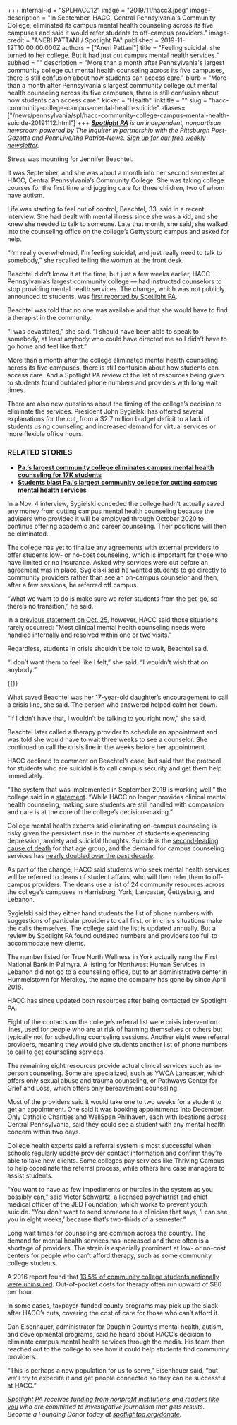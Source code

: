 +++
internal-id = "SPLHACC12"
image = "2019/11/hacc3.jpeg"
image-description = "In September, HACC, Central Pennsylvania's Community College, eliminated its campus mental health counseling across its five campuses and said it would refer students to off-campus providers."
image-credit = "ANERI PATTANI / Spotlight PA"
published = 2019-11-12T10:00:00.000Z
authors = ["Aneri Pattani"]
title = "Feeling suicidal, she turned to her college. But it had just cut campus mental health services."
subhed = ""
description = "More than a month after Pennsylvania's largest community college cut mental health counseling across its five campuses, there is still confusion about how students can access care."
blurb = "More than a month after Pennsylvania's largest community college cut mental health counseling across its five campuses, there is still confusion about how students can access care."
kicker = "Health"
linktitle = ""
slug = "hacc-community-college-campus-mental-health-suicide"
aliases=["/news/pennsylvania/spl/hacc-community-college-campus-mental-health-suicide-20191112.html"]
+++
<a href="https://lesspage.com/"><i><b>Spotlight PA</b></i></a><i> is an independent, nonpartisan newsroom powered by The Inquirer in partnership with the Pittsburgh Post-Gazette and PennLive/the Patriot-News. </i><a href="https://lesspage.com/" target=_blank><i>Sign up for our free weekly newsletter</i></a><i>.</i>

Stress was mounting for Jennifer Beachtel.

It was September, and she was about a month into her second semester at HACC, Central Pennsylvania’s Community College. She was taking college courses for the first time and juggling care for three children, two of whom have autism.

Life was starting to feel out of control, Beachtel, 33, said in a recent interview. She had dealt with mental illness since she was a kid, and she knew she needed to talk to someone. Late that month, she said, she walked into the counseling office on the college’s Gettysburg campus and asked for help.

“I’m really overwhelmed, I’m feeling suicidal, and just really need to talk to somebody,” she recalled telling the woman at the front desk.

Beachtel didn’t know it at the time, but just a few weeks earlier, HACC — Pennsylvania’s largest community college — had instructed counselors to stop providing mental health services. The change, which was not publicly announced to students, was <a href="https://lesspage.com/news/2019/10/pa.s-largest-community-college-eliminates-campus-mental-health-counseling-for-17k-students/" target="_blank">first reported by Spotlight PA</a>.

<script src="https://lesspage.com/embed.js" async></script><div data-spl-embed-version="1" data-spl-src="https://lesspage.com/embeds/newsletter/"></div>

Beachtel was told that no one was available and that she would have to find a therapist in the community.

“I was devastated,” she said. “I should have been able to speak to somebody, at least anybody who could have directed me so I didn’t have to go home and feel like that.”

More than a month after the college eliminated mental health counseling across its five campuses, there is still confusion about how students can access care. And a Spotlight PA review of the list of resources being given to students found outdated phone numbers and providers with long wait times.

There are also new questions about the timing of the college’s decision to eliminate the services. President John Sygielski has offered several explanations for the cut, from a $2.7 million budget deficit to a lack of students using counseling and increased demand for virtual services or more flexible office hours.

### RELATED STORIES

- __[Pa.’s largest community college eliminates campus mental health counseling for 17K students](https://lesspage.com/news/2019/10/pa.s-largest-community-college-eliminates-campus-mental-health-counseling-for-17k-students/)__
- __[Students blast Pa.'s largest community college for cutting campus mental health services](https://lesspage.com/news/2019/10/hacc-community-college-mental-health-counseling-cut-funding/)__

In a Nov. 4 interview, Sygielski conceded the college hadn’t actually saved any money from cutting campus mental health counseling because the advisers who provided it will be employed through October 2020 to continue offering academic and career counseling. Their positions will then be eliminated.

The college has yet to finalize any agreements with external providers to offer students low- or no-cost counseling, which is important for those who have limited or no insurance. Asked why services were cut before an agreement was in place, Sygielski said he wanted students to go directly to community providers rather than see an on-campus counselor and then, after a few sessions, be referred off campus.

“What we want to do is make sure we refer students from the get-go, so there’s no transition,” he said.

In a <a href="http://newsroom.hacc.edu/article_display.cfm?article_id=2918" target=_blank>previous statement on Oct. 25</a>, however, HACC said those situations rarely occurred: "Most clinical mental health counseling needs were handled internally and resolved within one or two visits.”

Regardless, students in crisis shouldn’t be told to wait, Beachtel said.

“I don’t want them to feel like I felt,” she said. “I wouldn’t wish that on anybody.”

{{<picture src="2019/11/hacc-jennifer-beachtel.jpeg" caption="Jennifer Beachtel, 33, a student at the Gettysburg campus of HACC, Central Pennsylvania's Community College, said she was feeling suicidal in September and went to the college's counseling office, but was turned away." description="Jennifer Beachtel, 33, a student at the Gettysburg campus of HACC, Central Pennsylvania's Community College, said she was feeling suicidal in September and went to the college's counseling office, but was turned away." credit="Courtesy Jennifer Beachtel">}}

What saved Beachtel was her 17-year-old daughter’s encouragement to call a crisis line, she said. The person who answered helped calm her down.

“If I didn’t have that, I wouldn’t be talking to you right now,” she said.

Beachtel later called a therapy provider to schedule an appointment and was told she would have to wait three weeks to see a counselor. She continued to call the crisis line in the weeks before her appointment.

HACC declined to comment on Beachtel’s case, but said that the protocol for students who are suicidal is to call campus security and get them help immediately.

“The system that was implemented in September 2019 is working well,” the college said in a <a href="http://newsroom.hacc.edu/article_display.cfm?article_id=2920" target=_blank>statement</a>. “While HACC no longer provides clinical mental health counseling, making sure students are still handled with compassion and care is at the core of the college’s decision-making.”

College mental health experts said eliminating on-campus counseling is risky given the persistent rise in the number of students experiencing depression, anxiety and suicidal thoughts. Suicide is the <a href="https://www.cdc.gov/injury/images/lc-charts/leading_causes_of_death_by_age_group_2017_1100w850h.jpg" target=_blank>second-leading cause of death</a> for that age group, and the demand for campus counseling services has <a href="https://ps.psychiatryonline.org/doi/10.1176/appi.ps.201800332" target=_blank>nearly doubled over the past decade</a>.

As part of the change, HACC said students who seek mental health services will be referred to deans of student affairs, who will then refer them to off-campus providers. The deans use a list of 24 community resources across the college’s campuses in Harrisburg, York, Lancaster, Gettysburg, and Lebanon.

Sygielski said they either hand students the list of phone numbers with suggestions of particular providers to call first, or in crisis situations make the calls themselves. The college said the list is updated annually. But a review by Spotlight PA found outdated numbers and providers too full to accommodate new clients.

The number listed for True North Wellness in York actually rang the First National Bank in Palmyra. A listing for Northwest Human Services in Lebanon did not go to a counseling office, but to an administrative center in Hummelstown for Merakey, the name the company has gone by since April 2018.

HACC has since updated both resources after being contacted by Spotlight PA.

Eight of the contacts on the college’s referral list were crisis intervention lines, used for people who are at risk of harming themselves or others but typically not for scheduling counseling sessions. Another eight were referral providers, meaning they would give students another list of phone numbers to call to get counseling services.

The remaining eight resources provide actual clinical services such as in-person counseling. Some are specialized, such as YWCA Lancaster, which offers only sexual abuse and trauma counseling, or Pathways Center for Grief and Loss, which offers only bereavement counseling.

Most of the providers said it would take one to two weeks for a student to get an appointment. One said it was booking appointments into December. Only Catholic Charities and WellSpan Philhaven, each with locations across Central Pennsylvania, said they could see a student with any mental health concern within two days.

College health experts said a referral system is most successful when schools regularly update provider contact information and confirm they’re able to take new clients. Some colleges pay services like Thriving Campus to help coordinate the referral process, while others hire case managers to assist students.

“You want to have as few impediments or hurdles in the system as you possibly can,” said Victor Schwartz, a licensed psychiatrist and chief medical officer of the JED Foundation, which works to prevent youth suicide. “You don’t want to send someone to a clinician that says, ‘I can see you in eight weeks,’ because that’s two-thirds of a semester.”

Long wait times for counseling are common across the country. The demand for mental health services has increased and there often is a shortage of providers. The strain is especially prominent at low- or no-cost centers for people who can’t afford therapy, such as some community college students.

A 2016 report found that <a href="https://hope4college.com/wp-content/uploads/2018/09/Wisconsin_HOPE_Lab-Too_Distressed_To_Learn.pdf" target=_blank>13.5% of community college students nationally were uninsured</a>. Out-of-pocket costs for therapy often run upward of $80 per hour.

In some cases, taxpayer-funded county programs may pick up the slack after HACC’s cuts, covering the cost of care for those who can’t afford it.

Dan Eisenhauer, administrator for Dauphin County’s mental health, autism, and developmental programs, said he heard about HACC’s decision to eliminate campus mental health services through the media. His team then reached out to the college to see how it could help students find community providers.

“This is perhaps a new population for us to serve,” Eisenhauer said, “but we’ll try to expedite it and get people connected so they can be successful at HACC.”

<div data-analytics-viewport="autotune" data-analytics-label="hacc-resources" id="hacc-resources__graphic" data-iframe-fallback="https://media.inquirer.com/storage/inquirer/ai2html/hacc-resources/fallback-mobile.jpg" data-iframe-fallback-width="350" data-iframe-fallback-height="975" data-iframe="https://media.inquirer.com/storage/inquirer/ai2html/hacc-resources/index.html" data-iframe-height="975" data-iframe-resizable></div>

<script type="text/javascript">(function() { var l = function() { new pym.Parent( 'hacc-resources__graphic', 'https://media.inquirer.com/storage/inquirer/ai2html/hacc-resources/index.html'); }; if(typeof(pym) === 'undefined') { var h = document.getElementsByTagName('head')[0], s = document.createElement('script'); s.type = 'text/javascript'; s.src = 'https://pym.nprapps.org/pym.v1.min.js'; s.onload = l; h.appendChild(s); } else { l(); } })(); </script>

<a href="https://lesspage.com/"><i>Spotlight PA</i></a><i> receives </i><a href="https://lesspage.com/support"><i>funding from nonprofit institutions and readers like you</i></a><i> who are committed to investigative journalism that gets results. Become a Founding Donor today at </i><a href="https://lesspage.com/donate/"><i>spotlightpa.org/donate</i></a><i>.</i>
